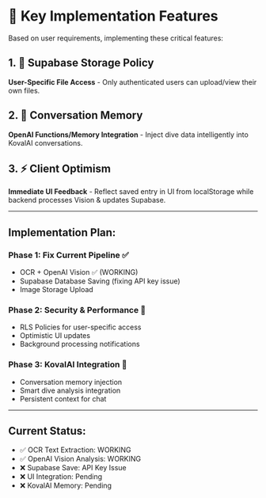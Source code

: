 # 📌 Key Implementation Features

Based on user requirements, implementing these critical features:

## 1. 🔐 Supabase Storage Policy

**User-Specific File Access** - Only authenticated users can upload/view their own files.

## 2. 🧠 Conversation Memory

**OpenAI Functions/Memory Integration** - Inject dive data intelligently into KovalAI conversations.

## 3. ⚡ Client Optimism

**Immediate UI Feedback** - Reflect saved entry in UI from localStorage while backend processes Vision & updates Supabase.

---

## Implementation Plan:

### Phase 1: Fix Current Pipeline ✅

- OCR + OpenAI Vision ✅ (WORKING)
- Supabase Database Saving (fixing API key issue)
- Image Storage Upload

### Phase 2: Security & Performance 🔐

- RLS Policies for user-specific access
- Optimistic UI updates
- Background processing notifications

### Phase 3: KovalAI Integration 🧠

- Conversation memory injection
- Smart dive analysis integration
- Persistent context for chat

---

## Current Status:

- ✅ OCR Text Extraction: WORKING
- ✅ OpenAI Vision Analysis: WORKING
- ❌ Supabase Save: API Key Issue
- ❌ UI Integration: Pending
- ❌ KovalAI Memory: Pending
